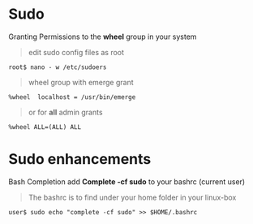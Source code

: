 # Sudo
Granting Permissions to the **wheel** group in your system
> edit sudo config files as root
```
root$ nano - w /etc/sudoers
```
> wheel group with emerge grant
```
%wheel  localhost = /usr/bin/emerge
```
> or for **all** admin grants
```
%wheel ALL=(ALL) ALL
```

# Sudo enhancements
Bash Completion add **Complete -cf sudo** to your bashrc (current user)
> The bashrc is to find under your home folder in your linux-box
```
user$ sudo echo "complete -cf sudo" >> $HOME/.bashrc
```
